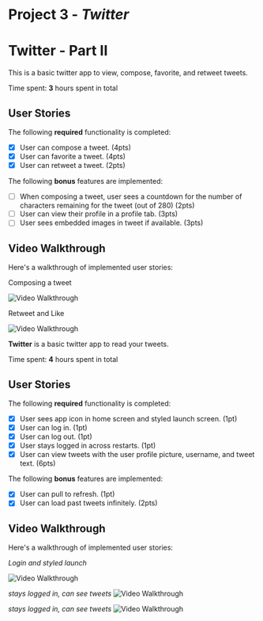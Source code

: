# Project 3 - *Twitter*

# Twitter - Part II

This is a basic twitter app to view, compose, favorite, and retweet tweets.

Time spent: **3** hours spent in total

## User Stories

The following **required** functionality is completed:

- [x] User can compose a tweet. (4pts)
- [x] User can favorite a tweet. (4pts)
- [x] User can retweet a tweet. (2pts)

The following **bonus** features are implemented:

- [ ] When composing a tweet, user sees a countdown for the number of characters remaining for the tweet (out of 280) (2pts)
- [ ] User can view their profile in a profile tab. (3pts)
- [ ] User sees embedded images in tweet if available. (3pts)

## Video Walkthrough

Here's a walkthrough of implemented user stories:

Composing a tweet

<img src='http://g.recordit.co/u3whJxTNdz.gif' title='Video Walkthrough' width='' alt='Video Walkthrough' />

Retweet and Like

<img src='http://g.recordit.co/gaqS08fatZ.gif' title='Video Walkthrough' width='' alt='Video Walkthrough' />



**Twitter** is a basic twitter app to read your tweets.

Time spent: **4** hours spent in total

## User Stories

The following **required** functionality is completed:

- [x] User sees app icon in home screen and styled launch screen. (1pt)
- [x] User can log in. (1pt)
- [x] User can log out. (1pt)
- [x] User stays logged in across restarts. (1pt)
- [x] User can view tweets with the user profile picture, username, and tweet text. (6pts)

The following **bonus** features are implemented:

- [x] User can pull to refresh. (1pt)
- [x] User can load past tweets infinitely. (2pts)

## Video Walkthrough

Here's a walkthrough of implemented user stories:

*Login and styled launch*

<img src='http://g.recordit.co/pSoaAsXtBd.gif' title='Video Walkthrough' width='' alt='Video Walkthrough' />

*stays logged in, can see tweets*
<img src='http://g.recordit.co/c0H2yJvu6k.gif' title='Video Walkthrough' width='' alt='Video Walkthrough' />

*stays logged in, can see tweets*
<img src='http://g.recordit.co/c0H2yJvu6k.gif' title='Video Walkthrough' width='' alt='Video Walkthrough' />


